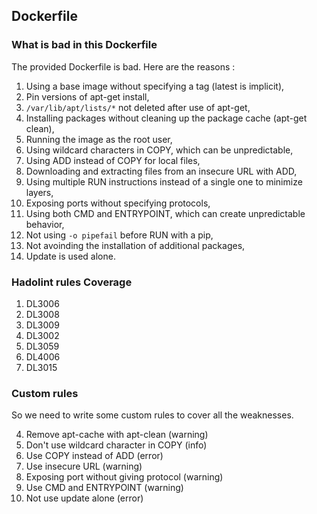 ## Dockerfile
### What is bad in this Dockerfile
The provided Dockerfile is bad. Here are the reasons :

1. Using a base image without specifying a tag (latest is implicit),
2. Pin versions of apt-get install,
3. `/var/lib/apt/lists/*` not deleted after use of apt-get,
4. Installing packages without cleaning up the package cache (apt-get clean),
5. Running the image as the root user,
7. Using wildcard characters in COPY, which can be unpredictable,
8. Using ADD instead of COPY for local files,
9. Downloading and extracting files from an insecure URL with ADD,
10. Using multiple RUN instructions instead of a single one to minimize layers,
11. Exposing ports without specifying protocols,
12. Using both CMD and ENTRYPOINT, which can create unpredictable behavior,
13. Not using `-o pipefail` before RUN with a pip,
14. Not avoinding the installation of additional packages,
15. Update is used alone.

### Hadolint rules Coverage
1. DL3006
2. DL3008
3. DL3009
5. DL3002
10. DL3059
13. DL4006
14. DL3015

### Custom rules
So we need to write some custom rules to cover all the weaknesses.

4. Remove apt-cache with apt-clean (warning)
7. Don't use wildcard character in COPY (info)
8. Use COPY instead of ADD (error)
9. Use insecure URL (warning)
11. Exposing port without giving protocol (warning)
12. Use CMD and ENTRYPOINT (warning)
15. Not use update alone (error)


